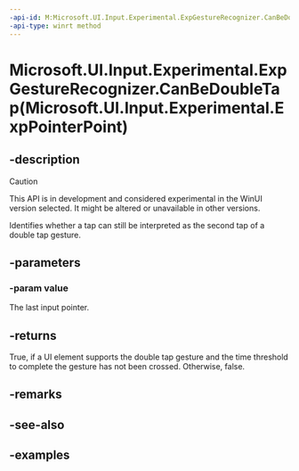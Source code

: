 ```yaml
---
-api-id: M:Microsoft.UI.Input.Experimental.ExpGestureRecognizer.CanBeDoubleTap(Microsoft.UI.Input.Experimental.ExpPointerPoint)
-api-type: winrt method
---
```


# Microsoft.UI.Input.Experimental.ExpGestureRecognizer.CanBeDoubleTap(Microsoft.UI.Input.Experimental.ExpPointerPoint)

<!--
public bool CanBeDoubleTap (Microsoft.UI.Input.Experimental.ExpPointerPoint value);
-->

## -description

> [!CAUTION]
> This API is in development and considered experimental in the WinUI version selected. It might be altered or unavailable in other versions.

Identifies whether a tap can still be interpreted as the second tap of a double tap gesture.

## -parameters

### -param value

The last input pointer.

## -returns

True, if a UI element supports the double tap gesture and the time threshold to complete the gesture has not been crossed. Otherwise, false.

## -remarks

## -see-also

## -examples
